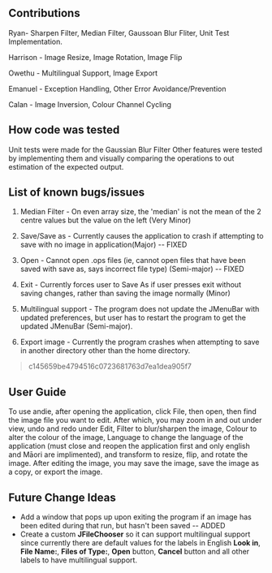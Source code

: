 ## Contributions
Ryan- Sharpen Filter, Median Filter, Gaussoan Blur Fliter, Unit Test Implementation.

Harrison - Image Resize, Image Rotation, Image Flip

Owethu - Multilingual Support, Image Export

Emanuel - Exception Handling, Other Error Avoidance/Prevention

Calan - Image Inversion, Colour Channel Cycling

## How code was tested
Unit tests were made for the Gaussian Blur Filter
Other features were tested by implementing them and visually comparing the operations to out estimation of the expected output.

## List of known bugs/issues
<!--
<<<<<<< HEAD
Median Filter - On even array size, the 'median' is not the mean of the 2 centre values but the value on the left (Very Minor)
Save/Save as - Currently causes the application to crash if attempting to save with no image in application(Major)
Open - Cannot open .ops files (ie, cannot open files that have been saved with save as, says incorrect file type) (Semi-major)
Multilingual support - The program does not update the JMenuBar with updated preferences, but user has to restart the program to get the updated JMenuBar (minor).
Export image - Currently the program crashes when attempting to save in another directory other than the home directory.(Major)
=======-->
1) Median Filter - On even array size, the 'median' is not the mean of the 2 centre values but the value on the left (Very Minor)

2) Save/Save as - Currently causes the application to crash if attempting to save with no image in application(Major) -- FIXED

3) Open - Cannot open .ops files (ie, cannot open files that have been saved with save as, says incorrect file type) (Semi-major) -- FIXED

4) Exit - Currently forces user to Save As if user presses exit without saving changes, rather than saving the image normally (Minor)

5) Multilingual support - The program does not update the JMenuBar with updated preferences, but user has to restart the program to get the updated JMenuBar (Semi-major).

6) Export image - Currently the program crashes when attempting to save in another directory other than the home directory.
> c145659be4794516c0723681763d7ea1dea905f7

## User Guide
To use andie, after opening the application, click File, then open, then find the image file you want to edit. After which, you may zoom in and out under view, undo and redo under Edit, Filter to blur/sharpen the image, Colour to alter the colour of the image, Language to change the language of the application (must close and reopen the application first and only english and Māori are implimented), and transform to resize, flip, and rotate the image. After editing the image, you may save the image, save the image as a copy, or export the image.

## Future Change Ideas
- Add a window that pops up upon exiting the program if an image has been edited during that run, but hasn't been saved -- ADDED
- Create a custom __JFileChooser__ so it can support multilingual support since currently there are default values for the labels in English **Look in**, **File Name:**, **Files of Type:**, **Open** button, **Cancel** button and all other labels to have multilingual support. 
  
